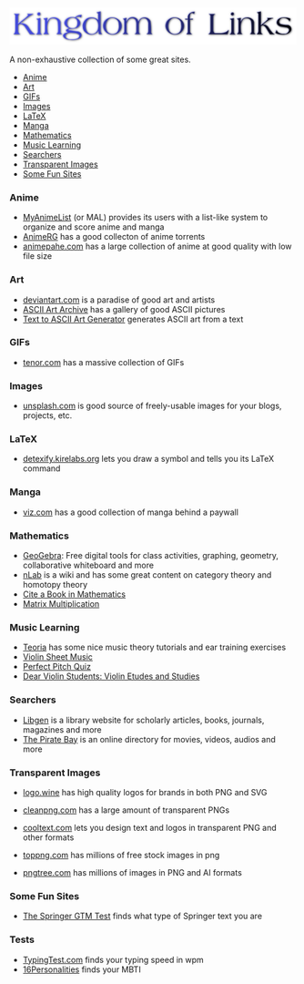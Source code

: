 <p align="center">
  <img src="/images/logo.png" />
</p>

A non-exhaustive collection of some great sites.

- [Anime](#anime)
- [Art](#art)
- [GIFs](#gifs)
- [Images](#images)
- [LaTeX](#latex)
- [Manga](#manga)
- [Mathematics](#mathematics)
- [Music Learning](#music-learning)
- [Searchers](#searchers)
- [Transparent Images](#transparent-images)
- [Some Fun Sites](#some-fun-sites)

### Anime

- [MyAnimeList](https://myanimelist.net/) (or MAL) provides its users with a list-like system to organize and score anime and manga
- [AnimeRG](https://animereleasegroup.blogspot.com/p/main.html) has a good collecton of anime torrents
- [animepahe.com](animepahe.com) has a large collection of anime at good quality with low file size

### Art

- [deviantart.com](https://www.deviantart.com/) is a paradise of good art and artists
- [ASCII Art Archive](https://www.asciiart.eu/) has a gallery of good ASCII pictures
- [Text to ASCII Art Generator](https://patorjk.com/software/taag/#p=display&f=Graffiti&t=Type%20Something%20) generates ASCII art from a text

### GIFs

- [tenor.com](https://tenor.com/) has a massive collection of GIFs

### Images

- [unsplash.com](https://unsplash.com/) is good source of freely-usable images for your blogs, projects, etc.

### LaTeX

- [detexify.kirelabs.org](http://detexify.kirelabs.org/classify.html) lets you draw a symbol and tells you its LaTeX command

### Manga

- [viz.com](https://www.viz.com/) has a good collection of manga behind a paywall

### Mathematics

- [GeoGebra](https://www.geogebra.org/): Free digital tools for class activities, graphing, geometry, collaborative whiteboard and more
- [nLab](https://ncatlab.org/nlab/show/HomePage) is a wiki and has some great content on category theory and homotopy theory
- [Cite a Book in Mathematics](https://www.citationmachine.net/mathematics/cite-a-book)
- [Matrix Multiplication](http://matrixmultiplication.xyz/?fbclid=PAAaZX1cJDgsXZHwH-2lRshyY4lhBCwc9WVI8ounOXy_Smu0HMIUDwx6AXyPE)

### Music Learning

- [Teoria](https://teoria.com) has some nice music theory tutorials and ear training exercises
- [Violin Sheet Music](https://violinsheetmusic.org/)
- [Perfect Pitch Quiz](https://tonedear.com/ear-training/absolute-perfect-pitch-test)
- [Dear Violin Students: Violin Etudes and Studies](https://www.dearviolinstudents.com/category/violin-etudes-and-studies/)

### Searchers

- [Libgen](https://libgen.is/) is a library website for scholarly articles, books, journals, magazines and more
- [The Pirate Bay](https://thepiratebays.com/) is an online directory for movies, videos, audios and more

### Transparent Images

- [logo.wine](https://logo.wine/) has high quality logos for brands in both PNG and SVG

- [cleanpng.com](https://cleanpng.com/) has a large amount of transparent PNGs

- [cooltext.com](https://cooltext.com/) lets you design text and logos in transparent PNG and other formats

- [toppng.com](https://toppng.com/) has millions of free stock images in png

- [pngtree.com](https://pngtree.com/) has millions of images in PNG and AI formats

### Some Fun Sites

- [The Springer GTM Test](https://math.jhu.edu/~savitt/GTM.html) finds what type of Springer text you are

### Tests

- [TypingTest.com](https://www.typingtest.com/) finds your typing speed in wpm
- [16Personalities](https://www.16personalities.com/) finds your MBTI
